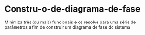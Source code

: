 # Constru-o-de-diagrama-de-fase
Minimiza três (ou mais) funcionais e os resolve para uma série de parâmetros a fim de construir um diagrama de fase do sistema

